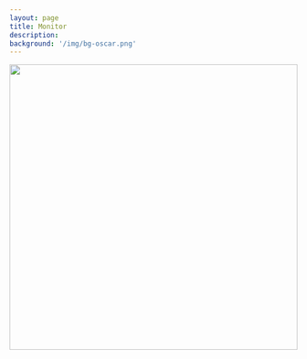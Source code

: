 ```yaml
---
layout: page
title: Monitor
description: 
background: '/img/bg-oscar.png'
---
```


<script type="text/javascript">
//    var xhr = new XMLHttpRequest();
//    xhr.open("GET", "https://cors-anywhere.herokuapp.com/http://147.46.215.251:8885/ISAPI/Streaming/channels/102/httpPreview/",true);
//    xhr.setRequestHeader("Authorization", "Basic " + btoa("oscar:rubis301")); 
//    //xhr.withCredentials = true; 
//    xhr.send(null);
//    var xhr2 = new XMLHttpRequest();
//    xhr2.open("GET", "http://147.46.215.251:8886/ISAPI/Streaming/channels/102/httpPreview/",false,"oscar","rubis301");
//    //xhr2.setRequestHeader("Authorization", "Basic " + btoa("oscar" + ":" + "rubis301"));
//    xhr2.withCredentials = true; 
    //xhr2.send(null);
</script>

<img src="http://147.46.215.251:8885/ISAPI/Streaming/channels/102/httpPreview/" width="100%"  height="500px">
<!--
<img src="http://147.46.215.251:8884/ISAPI/Streaming/channels/102/httpPreview/" width="100%"  height="500px">
<img src="http://147.46.215.251:8886/ISAPI/Streaming/channels/102/httpPreview/" width="100%"  height="500px">
<img src="http://192.168.0.120:80/ISAPI/Streaming/channels/102/httpPreview/" width="100%"  height="500px">
<img src="http://192.168.0.122:80/ISAPI/Streaming/channels/102/httpPreview/" width="100%"  height="500px">
C310 streams MJPEG
<img src="http://[PUT IP ADDRESS / LOG-IN INFO HERE]?action=stream" width="100%"  height="500px">     -->   